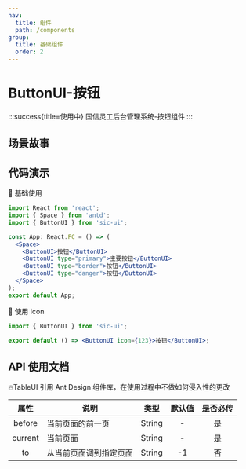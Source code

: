 ```yaml
---
nav:
  title: 组件
  path: /components
group:
  title: 基础组件
  order: 2
---
```


# ButtonUI-按钮

:::success{title=使用中}
国信灵工后台管理系统-按钮组件
:::

## 场景故事

## 代码演示

💎 基础使用

```jsx
import React from 'react';
import { Space } from 'antd';
import { ButtonUI } from 'sic-ui';

const App: React.FC = () => (
  <Space>
    <ButtonUI>按钮</ButtonUI>
    <ButtonUI type="primary">主要按钮</ButtonUI>
    <ButtonUI type="border">按钮</ButtonUI>
    <ButtonUI type="danger">按钮</ButtonUI>
  </Space>
);
export default App;
```

💎 使用 Icon

```jsx
import { ButtonUI } from 'sic-ui';

export default () => <ButtonUI icon={123}>按钮</ButtonUI>;
```

## API 使用文档

🔥TableUI 引用 Ant Design 组件库，在使用过程中不做如何侵入性的更改

<font size=1>

|  属性   | 说明                   |  类型  | 默认值 | 是否必传 |
| :-----: | ---------------------- | :----: | :----: | :------: |
| before  | 当前页面的前一页       | String |   -    |    是    |
| current | 当前页面               | String |   -    |    是    |
|   to    | 从当前页面调到指定页面 | String |   -1   |    否    |

</font>
